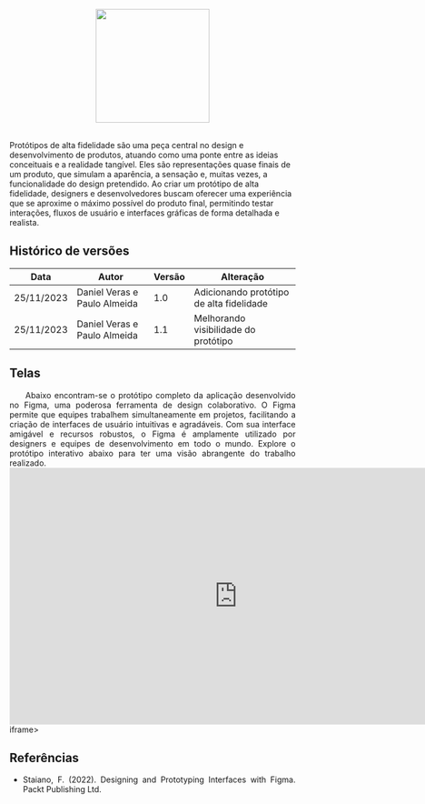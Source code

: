 <br/>

<div style="display: flex; justify-content: center; align-items:center;">
    <img src="https://dansousamelo.github.io/RQ_ISP/assets/PROTOTIPO.png" width="200" height="200" />
</div>

<br/>

Protótipos de alta fidelidade são uma peça central no design e desenvolvimento de produtos, atuando como uma ponte entre as ideias conceituais e a realidade tangível. Eles são representações quase finais de um produto, que simulam a aparência, a sensação e, muitas vezes, a funcionalidade do design pretendido. Ao criar um protótipo de alta fidelidade, designers e desenvolvedores buscam oferecer uma experiência que se aproxime o máximo possível do produto final, permitindo testar interações, fluxos de usuário e interfaces gráficas de forma detalhada e realista.

## Histórico de versões

| Data | Autor | Versão | Alteração |   
| ---- | ------ | ------ | ------ |
| 25/11/2023 | Daniel Veras e Paulo Almeida | 1.0 | Adicionando protótipo de alta fidelidade |
| 25/11/2023 | Daniel Veras e Paulo Almeida | 1.1 | Melhorando visibilidade do protótipo |


## Telas
<div align="justify">
&emsp;&emsp;Abaixo encontram-se o protótipo completo da aplicação desenvolvido no Figma, uma poderosa ferramenta de design colaborativo. O Figma permite que equipes trabalhem simultaneamente em projetos, facilitando a criação de interfaces de usuário intuitivas e agradáveis. Com sua interface amigável e recursos robustos, o Figma é amplamente utilizado por designers e equipes de desenvolvimento em todo o mundo. Explore o protótipo interativo abaixo para ter uma visão abrangente do trabalho realizado.
<br/>

<iframe style="border: 1px solid rgba(0, 0, 0, 0.1);" width="800" height="450" src="https://www.figma.com/embed?embed_host=share&url=https%3A%2F%2Fwww.figma.com%2Ffile%2Fwdc2nO5eYjjyKfctQ46b1A%2FRQ_ISP%3Ftype%3Ddesign%26mode%3Ddesign%26t%3DN6yibULuqko6iLlV-1" allowfullscreen></iframe>iframe>




## Referências

 * Staiano, F. (2022). Designing and Prototyping Interfaces with Figma. Packt Publishing Ltd.